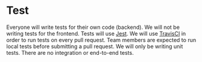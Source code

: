 # Test
Everyone will write tests for their own code (backend). We will not be writing tests for the frontend. Tests will use [Jest](https://facebook.github.io/jest/). We will use [TravisCI](https://travis-ci.org/) in order to run tests on every pull request. Team members are expected to run local tests before submitting a pull request. We will only be writing unit tests. There are no integration or end-to-end tests.
